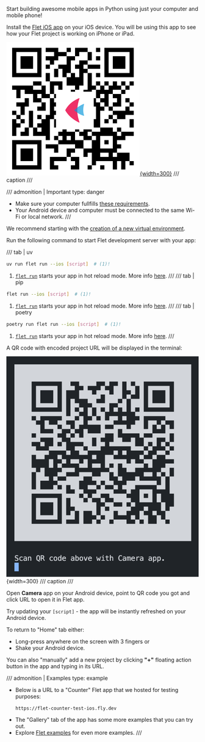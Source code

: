 Start building awesome mobile apps in Python using just your computer and mobile phone!

Install the [Flet iOS app](https://apps.apple.com/app/flet/id1624979699) on your iOS device. 
You will be using this app to see how your Flet project is working on iPhone or iPad.

[![Get it on App Store](../assets/getting-started/testing-on-ios/qr-code.jpg){width=300}](https://apps.apple.com/app/flet/id1624979699)
/// caption 
///

/// admonition | Important
    type: danger
- Make sure your computer fullfills [these requirements](installation.md#prerequisites).
- Your Android device and computer must be connected to the same Wi-Fi or local network.
///

We recommend starting with the [creation of a new virtual environment](installation.md#creating-a-virtual-environment-venv).

Run the following command to start Flet development server with your app:

/// tab | uv
```bash
uv run flet run --ios [script]  # (1)!
```

1. [`flet run`](TBA) starts your app in hot reload mode. More info [here](running-app.md).
///
/// tab | pip
```bash
flet run --ios [script]  # (1)!
```

1. [`flet run`](TBA) starts your app in hot reload mode. More info [here](running-app.md#watching-for-changes).
///
/// tab | poetry
```bash
poetry run flet run --ios [script]  # (1)!
```

1. [`flet run`](TBA) starts your app in hot reload mode. More info [here](running-app.md#watching-for-changes).
///

A QR code with encoded project URL will be displayed in the terminal:

![Get it on Google Play](../assets/getting-started/testing-on-ios/app-qr-code.png){width=300}
/// caption 
///

Open **Camera** app on your Android device, point to QR code you got and click URL to open it in Flet app.

Try updating your `[script]` - the app will be instantly refreshed on your Android device.

To return to "Home" tab either:

* Long-press anywhere on the screen with 3 fingers or
* Shake your Android device.

You can also "manually" add a new project by clicking **"+"** floating action button in the app and typing in its URL.

/// admonition | Examples
    type: example

- Below is a URL to a "Counter" Flet app that we hosted for testing purposes:
    ```
    https://flet-counter-test-ios.fly.dev
    ```
- The "Gallery" tab of the app has some more examples that you can try out.
- Explore [Flet examples](https://github.com/flet-dev/examples/tree/main/python) for even more examples.
///